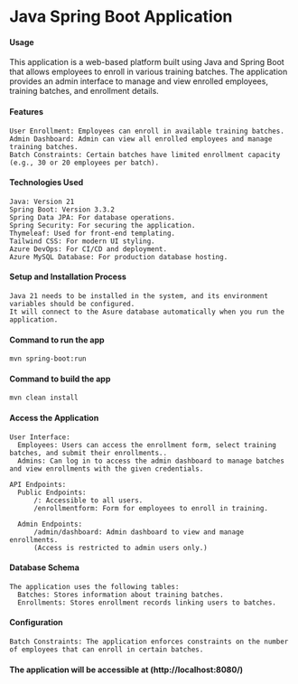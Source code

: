 # Java Spring Boot Application

#### Usage
This application is a web-based platform built using Java and Spring Boot that allows employees to enroll in various training batches. The application provides an admin interface to manage and view enrolled employees, training batches, and enrollment details.
 
#### Features

    User Enrollment: Employees can enroll in available training batches.
    Admin Dashboard: Admin can view all enrolled employees and manage training batches.
    Batch Constraints: Certain batches have limited enrollment capacity (e.g., 30 or 20 employees per batch).
 
#### Technologies Used

    Java: Version 21
    Spring Boot: Version 3.3.2
    Spring Data JPA: For database operations.
    Spring Security: For securing the application.
    Thymeleaf: Used for front-end templating.
    Tailwind CSS: For modern UI styling.
    Azure DevOps: For CI/CD and deployment.
    Azure MySQL Database: For production database hosting.
    
#### Setup and Installation Process
 
    Java 21 needs to be installed in the system, and its environment variables should be configured.
    It will connect to the Asure database automatically when you run the application.
 
#### Command to run the app

    mvn spring-boot:run
 
#### Command to build the app
    
    mvn clean install

#### Access the Application
    User Interface:
      Employees: Users can access the enrollment form, select training batches, and submit their enrollments..
      Admins: Can log in to access the admin dashboard to manage batches and view enrollments with the given credentials.

    API Endpoints:
      Public Endpoints:
          /: Accessible to all users.
          /enrollmentform: Form for employees to enroll in training.
            
      Admin Endpoints:
          /admin/dashboard: Admin dashboard to view and manage enrollments.
          (Access is restricted to admin users only.)

#### Database Schema
    The application uses the following tables:
      Batches: Stores information about training batches.
      Enrollments: Stores enrollment records linking users to batches.

#### Configuration

    Batch Constraints: The application enforces constraints on the number of employees that can enroll in certain batches.


#### The application will be accessible at (http://localhost:8080/)
